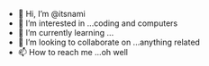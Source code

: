 - 👋 Hi, I’m @itsnami
- 👀 I’m interested in ...coding and computers
- 🌱 I’m currently learning ...
- 💞️ I’m looking to collaborate on ...anything related
- 📫 How to reach me ...oh well

